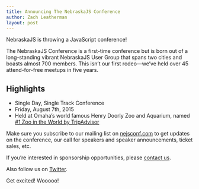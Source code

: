 ```yaml
---
title: Announcing The NebraskaJS Conference
author: Zach Leatherman
layout: post
---
```


NebraskaJS is throwing a JavaScript conference!

The NebraskaJS Conference is a first-time conference but is born out of a long-standing vibrant NebraskaJS User Group that spans two cities and boasts almost 700 members. This isn’t our first rodeo—we’ve held over 45 attend-for-free meetups in five years.

## Highlights

* Single Day, Single Track Conference
* Friday, August 7th, 2015
* Held at Omaha’s world famous Henry Doorly Zoo and Aquarium, named [#1 Zoo in the World by TripAdvisor](http://www.cnn.com/2014/08/05/travel/tripadvisor-best-zoos/index.html)

Make sure you subscribe to our mailing list on [nejsconf.com](http://nejsconf.com/) to get updates on the conference, our call for speakers and speaker announcements, ticket sales, etc.

If you’re interested in sponsorship opportunities, please [contact us](mailto:sponsor@nejsconf.com).

Also follow us on [Twitter](https://twitter.com/nejsconf).

Get excited! Wooooo!